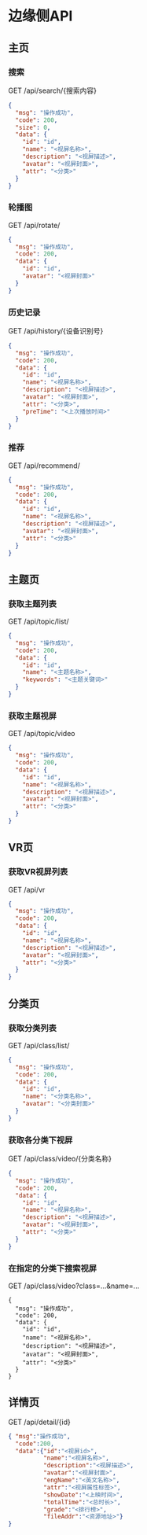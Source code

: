 # 边缘侧API
## 主页
### 搜索
GET /api/search/{搜索内容}
```json
{
  "msg": "操作成功",
  "code": 200,
  "size": 0,
  "data": {
    "id": "id",
    "name": "<视屏名称>",
    "description": "<视屏描述>",
    "avatar": "<视屏封面>",
    "attr": "<分类>"
  }
}
```
### 轮播图
GET /api/rotate/
```json
{
  "msg": "操作成功",
  "code": 200,
  "data": {
    "id": "id",
    "avatar": "<视屏封面>"
  }
}
```
### 历史记录
GET /api/history/{设备识别号}
```json
{
  "msg": "操作成功",
  "code": 200,
  "data": {
    "id": "id",
    "name": "<视屏名称>",
    "description": "<视屏描述>",
    "avatar": "<视屏封面>",
    "attr": "<分类>",
    "preTime": "<上次播放时间>"
  }
}
```
### 推荐
GET /api/recommend/
```json
{
  "msg": "操作成功",
  "code": 200,
  "data": {
    "id": "id",
    "name": "<视屏名称>",
    "description": "<视屏描述>",
    "avatar": "<视屏封面>",
    "attr": "<分类>"
  }
}
```

## 主题页
### 获取主题列表
GET /api/topic/list/
```json
{
  "msg": "操作成功",
  "code": 200,
  "data": {
    "id": "id",
    "name": "<主题名称>",
    "keywords": "<主题关键词>"
  }
}
```
### 获取主题视屏
GET /api/topic/video
```json
{
  "msg": "操作成功",
  "code": 200,
  "data": {
    "id": "id",
    "name": "<视屏名称>",
    "description": "<视屏描述>",
    "avatar": "<视屏封面>",
    "attr": "<分类>"
  }
}
```

## VR页
### 获取VR视屏列表
GET /api/vr
```json
{
  "msg": "操作成功",
  "code": 200,
  "data": {
    "id": "id",
    "name": "<视屏名称>",
    "description": "<视屏描述>",
    "avatar": "<视屏封面>",
    "attr": "<分类>"
  }
}
```
## 分类页
### 获取分类列表
GET /api/class/list/
```json
{
  "msg": "操作成功",
  "code": 200,
  "data": {
    "id": "id",
    "name": "<分类名称>",
    "avatar": "<分类封面>"
  }
}
```
### 获取各分类下视屏
GET /api/class/video/{分类名称}
```json
{
  "msg": "操作成功",
  "code": 200,
  "data": {
    "id": "id",
    "name": "<视屏名称>",
    "description": "<视屏描述>",
    "avatar": "<视屏封面>",
    "attr": "<分类>"
  }
}
```
### 在指定的分类下搜索视屏
GET /api/class/video?class=...&name=...
```
{
  "msg": "操作成功",
  "code": 200,
  "data": {
    "id": "id",
    "name": "<视屏名称>",
    "description": "<视屏描述>",
    "avatar": "<视屏封面>",
    "attr": "<分类>"
  }
}
```
## 详情页
GET /api/detail/{id}
```json
{ "msg":"操作成功", 
  "code":200,
  "data":{"id":"<视屏id>",
          "name":"<视屏名称>",
          "description":"<视屏描述>",
          "avatar":"<视屏封面>",
          "engName":"<英文名称>",
          "attr":"<视屏属性标签>",
          "showDate":"<上映时间>",
          "totalTime":"<总时长>",
          "grade":"<排行榜>",
          "fileAddr":"<资源地址>"}
}
```


